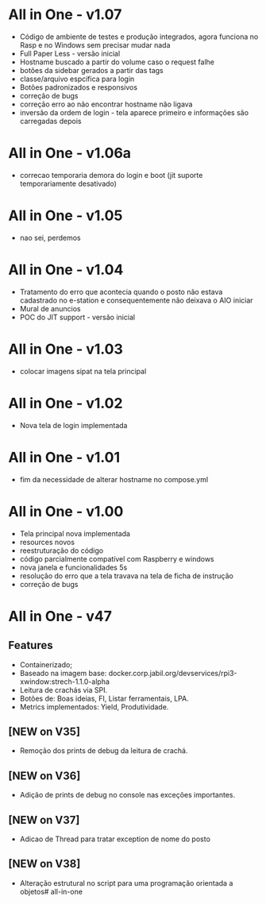 ﻿# All in One - v1.07
* Código de ambiente de testes e produção integrados, agora funciona no Rasp e no Windows sem precisar mudar nada
* Full Paper Less - versão inicial
* Hostname buscado a partir do volume caso o request falhe
* botões da sidebar gerados a partir das tags
* classe/arquivo espcífica para login 
* Botões padronizados e responsivos
* correção de bugs
* correção erro ao não encontrar hostname não ligava
* inversão da ordem de login - tela aparece primeiro e informações são carregadas depois

# All in One - v1.06a
* correcao temporaria demora do login e boot (jit suporte temporariamente desativado) 

# All in One - v1.05
* nao sei, perdemos

# All in One - v1.04
* Tratamento do erro que acontecia quando o posto não estava cadastrado no e-station e consequentemente não deixava o AIO iniciar
* Mural de anuncios
* POC do JIT support - versão inicial

# All in One - v1.03
* colocar imagens sipat na tela principal

# All in One - v1.02
* Nova tela de login implementada

# All in One - v1.01
* fim da necessidade de alterar hostname no compose.yml

# All in One - v1.00
* Tela principal nova implementada
* resources novos
* reestruturação do código
* código parcialmente compatível com Raspberry e windows
* nova janela e funcionalidades 5s
* resolução do erro que a tela travava na tela de ficha de instrução
* correção de bugs

# All in One - v47
## Features 
* Containerizado;
* Baseado na imagem base: docker.corp.jabil.org/devservices/rpi3-xwindow:strech-1.1.0-alpha
* Leitura de crachás via SPI.
* Botões de: Boas ideias, FI, Listar ferramentais, LPA.
* Metrics implementados: Yield, Produtividade.

## [NEW on V35]
* Remoção dos prints de debug da leitura de crachá. 

## [NEW on V36]
* Adição de prints de debug no console nas exceções importantes.

## [NEW on V37]
* Adicao de Thread para tratar exception de nome do posto

## [NEW on V38]
* Alteração estrutural no script para uma programação orientada a objetos#   a l l - i n - o n e 
